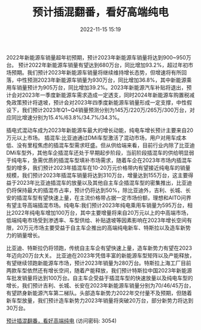﻿---
title: 预计插混翻番，看好高端纯电
date: 2022-11-15 15:19
tags:
- 新能源车
updated: 1970-01-01 08:00:00
---

2022年新能源车销量超年初预期，预计2023年新能源车销量将达到900~950万台。
预计2022年新能源车销量有望达到680万台，同比增加93.2%，超过年初市场预期。我们预计2023年新能源车销量将继续维持增长态势，但增速将有所回落，中性预测2023年新能源车销量为930万台，同比增加36.8%，其中新能源乘用车销量预计为905万台，同比增加39.2%。2023年新能源汽车补贴将退出，预计会对2023年一季度新能源车需求造成一定透支，同时2024年新能源车购置税减免政策预计将退坡，预计会对2023年四季度新能源车销量形成一定支撑，中性假设下，我们预计2023年Q1~Q4销量预测分别为145万/220万/265万/300万台，对应同比增速分别为15.4%/63.8%/34.7%/34.3%。
<!-- more -->
插电式混动车成为2023年新能源车最大的增长动能，纯电车增长预计主要来自20万元以上市场。
插混车:比亚迪通过DMi车型激活了混动市场，用户对用车成本低、没有里程焦虑的插混车型需求旺盛。但从供给端来看，目前行业内除了比亚迪DMi车型外，其他车企插混车还处于早期起步阶段，当前阶段插混车的供给明显弱于纯电车，急需优质的插混车型填补市场需求，随着车企在2023年市场内插混车型的增多，我们预计2023年插混车在10-20万元价格带内有望接近纯电车的销量规模，我们预计2023年插混车销量将达到310万台，增量达到155万台，这主要得益于2023年比亚迪插混车的放量以及其他自主车企插混车型的密集推出，比亚迪仍将保持最大的插混市占率，预计仍将达到50%，除比亚迪外，吉利、长城、长安的插混车型有望快速上量，在主流价格带占据一定市场份额，理想和AITO问界有望主导高端插混市场。纯电车:我们预计2023年纯电乘用车销量为595万台，相比2022年纯电车增加100万台，其中主要增量将来自20万元以上的中高端市场，低端纯电市场受到渗透率、车型供给、补贴退坡等因素影响在2023年增长空间有限，20万元市场主要受益于自主车企推出的高端纯电新车、特斯拉以及造车新势力的销量增长。

比亚迪、特斯拉仍将领跑，传统自主车企有望快速上量，造车新势力有望在2023年迈向20万台大关。
比亚迪在2023年凭借丰富的新能源车型矩阵以及产能释放，有望继续领跑新能源车市场，预计2023年销量为280万台。特斯拉上海工厂目前两款车型依然还有增长空间，随着产能释放，我们预计特斯拉中国2023年新能源车批发销量将达到100万台。自主车企受益于插混车型的快速放量以及纯电车型的增长，我们预计吉利、长城、长安在2023年新能源车销量分别为70/46/45万台，有望跻身新能源汽车第二梯队。头部造车新势力2022年交付量不及预期，但随着新车型放量，我们预计造车新势力2023年销量将突破20万台，部分新势力将达到30万台。

[预计插混翻番，看好高端纯电](https://url12.ctfile.com/f/3948612-723795463-d2e7f1?p=3054)
(访问密码: 3054)
